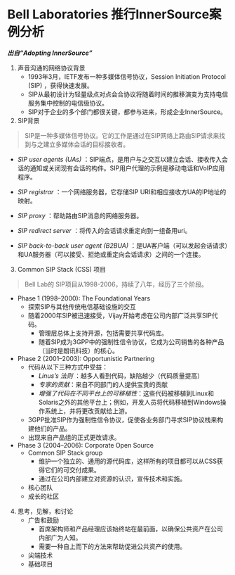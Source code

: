 # Bell Laboratories 推行InnerSource案例分析

***出自“Adopting InnerSource”***

1. 声音沟通的网络协议背景
   - 1993年3月，IETF发布一种多媒体信号协议，Session Initiation Protocol (SIP) ，获得快速发展。
   - SIP从最初设计为轻量级点对点会合协议将随着时间的推移演变为支持电信服务集中控制的电信级协议。
   - SIP对于企业的多个部门都很关键，都参与进来，形成企业InnerSource。
2. SIP背景

> SIP是一种多媒体信号协议。它的工作是通过在SIP网络上路由SIP请求来找到与之建立多媒体会话的目标接收者。

- *SIP user agents (UAs)* ：SIP端点，是用户与之交互以建立会话、接收传入会话的通知或关闭现有会话的构件。SIP用户代理的示例是移动电话和VoIP应用程序。

- *SIP registrar* ：一个网络服务器，它存储SIP URI和相应接收方UA的IP地址的映射。
- *SIP proxy* ：帮助路由SIP消息的网络服务器。
- *SIP redirect server* ：将传入的会话请求重定向到一组备用uri。
- *SIP back-to-back user agent (B2BUA)* ：是UA客户端（可以发起会话请求）和UA服务器（可以接受、拒绝或重定向会话请求）之间的一个连接。

3. Common SIP Stack (CSS) 项目

> Bell Lab的 SIP项目从1998-2006，持续了八年，经历了三个阶段。

- Phase 1 (1998–2000): The Foundational Years 
  - 探索SIP与其他传统电信基础设施的交互
  - 随着2000年SIP被迅速接受，Vijay开始考虑在公司内部广泛共享SIP代码。
    - 管理层总体上支持开源，包括需要共享代码库。
    - 随着SIP成为3GPP中的强制性信令协议，它成为公司销售的各种产品（当时是朗讯科技）的核心。
- Phase 2 (2001–2003): Opportunistic Partnering 
  - 代码从以下三种方式中受益：
    - *Linus’s 法则* ：越多人看到代码，缺陷越少（代码质量提高）
    - *专家的贡献*：来自不同部门的人提供宝贵的贡献
    - *增强了代码在不同平台上的可移植性*：这些代码被移植到Linux和Solaris之外的其他平台上；例如，开发人员将代码移植到Windows操作系统上，并将更改贡献给上游。
  - 3GPP批准SIP作为强制性信令协议，促使各业务部门寻求SIP协议栈来构建他们的产品。
  - 出现来自产品组的正式更改请求。
- Phase 3 (2004–2006): Corporate Open Source 
  - Common SIP Stack group
    - 维护一个独立的、通用的源代码库，这样所有的项目都可以从CSS获得它们的可交付成果。
    - 通过在公司内部建立对资源的认识，宣传技术和实施。 
  - 核心团队
  - 成长的社区

4. 思考，见解，和讨论
   - 广告和鼓励
     - 首席架构师和产品经理应该始终站在最前面，以确保公共资产在公司内部广为人知。
     - 需要一种自上而下的方法来帮助促进公共资产的使用。
   - 尖端技术
   - 基础项目